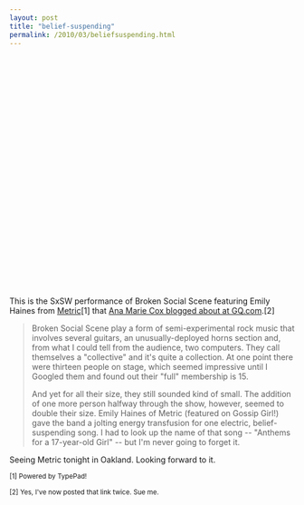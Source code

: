 ```yaml
---
layout: post
title: "belief-suspending"
permalink: /2010/03/beliefsuspending.html
---
```


<p><object width="500" height="411"><param name="movie" value="http://www.youtube.com/v/WtwYU0jncpc&amp;rel=0&amp;egm=0&amp;showinfo=0&amp;fs=1"></param><param name="wmode" value="transparent"></param><param name="allowFullScreen" value="true"></param><embed src="https://www.youtube.com/v/WtwYU0jncpc&amp;rel=0&amp;egm=0&amp;showinfo=0&amp;fs=1" type="application/x-shockwave-flash" width="500" height="411" allowFullScreen="true" wmode="transparent"></embed></object></p>

<p>This is the SxSW performance of Broken Social Scene featuring Emily Haines from <a href="http://www.ilovemetric.com/">Metric</a>[1] that <a href="http://www.gq.com/blogs/the-q/2010/03/letter-from-austin-dancing-about-architecture-at-sxsw.html">Ana Marie Cox blogged about at GQ.com</a>.[2]</p>

<blockquote>
  <p>Broken Social Scene play a form of semi-experimental rock music that involves several guitars, an unusually-deployed horns section and, from what I could tell from the audience, two computers. They call themselves a "collective" and it's quite a collection. At one point there were thirteen people on stage, which seemed impressive until I Googled them and found out their "full" membership is 15.</p>

  <p>And yet for all their size, they still sounded kind of small. The addition of one more person halfway through the show, however, seemed to double their size. Emily Haines of Metric (featured on Gossip Girl!) gave the band a jolting energy transfusion for one electric, belief-suspending song. I had to look up the name of that song -- "Anthems for a 17-year-old Girl" -- but I'm never going to forget it.</p>
</blockquote>

<p>Seeing Metric tonight in Oakland.  Looking forward to it.</p>

<p><small>[1] Powered by TypePad!</small></p>

<p><small>[2] Yes, I've now posted that link twice.  Sue me.</small></p>



